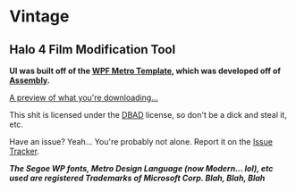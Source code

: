 # Vintage #
## Halo 4 Film Modification Tool ##

__UI was built off of the [WPF Metro Template](https://github.com/Xerax/MetroWPFTemplate "WPF Metro Template"), which was developed off of [Assembly](https://github.com/XboxChaos/Assembly "Assembly").__

[A preview of what you're downloading...](http://i.imgur.com/2U9Na.png)

This shit is licensed under the [DBAD](http://www.dbad-license.org/ "DBAD") license, so don't be a dick and steal it, etc.

Have an issue? Yeah... You're probably not alone. Report it on the [Issue Tracker](https://github.com/Xerax/Vintage/issues/new "Issue Tracker").

___The Segoe WP fonts, Metro Design Language (now Modern... lol), etc used are registered Trademarks of Microsoft Corp. Blah, Blah, Blah___